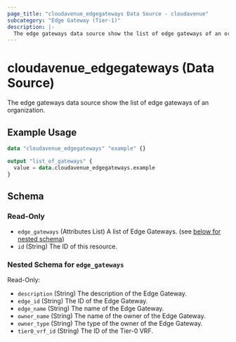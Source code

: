```yaml
---
page_title: "cloudavenue_edgegateways Data Source - cloudavenue"
subcategory: "Edge Gateway (Tier-1)"
description: |-
  The edge gateways data source show the list of edge gateways of an organization.
---
```


# cloudavenue_edgegateways (Data Source)

The edge gateways data source show the list of edge gateways of an organization.

## Example Usage

```terraform
data "cloudavenue_edgegateways" "example" {}

output "list_of_gateways" {
  value = data.cloudavenue_edgegateways.example
}
```

<!-- schema generated by tfplugindocs -->
## Schema

### Read-Only

- `edge_gateways` (Attributes List) A list of Edge Gateways. (see [below for nested schema](#nestedatt--edge_gateways))
- `id` (String) The ID of this resource.

<a id="nestedatt--edge_gateways"></a>
### Nested Schema for `edge_gateways`

Read-Only:

- `description` (String) The description of the Edge Gateway.
- `edge_id` (String) The ID of the Edge Gateway.
- `edge_name` (String) The name of the Edge Gateway.
- `owner_name` (String) The name of the owner of the Edge Gateway.
- `owner_type` (String) The type of the owner of the Edge Gateway.
- `tier0_vrf_id` (String) The ID of the Tier-0 VRF.

